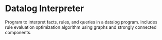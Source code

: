 # Datalog Interpreter
Program to interpret facts, rules, and queries in a datalog program.  Includes rule evaluation optimization algorithm using graphs and strongly connected components.

